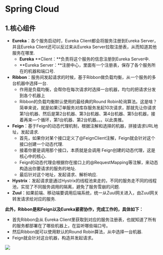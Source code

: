 # Spring Cloud

## 1.核心组件

- **Eureka**：各个服务启动时，Eureka Client都会将服务注册到Eureka Server，并且Eureka Client还可以反过来从Eureka Server拉取注册表，从而知道其他服务在哪里.
  - **Eureka** **Client：**负责将这个服务的信息注册到Eureka Server中.
  - **Eureka Server：**注册中心，里面有一个注册表，保存了各个服务所在的机器和端口号.
- **Ribbon**：服务间发起请求的时候，基于Ribbon做负载均衡，从一个服务的多台机器中选择一台.
  - 作用是负载均衡，会帮你在每次请求时选择一台机器，均匀的把请求分发到各个机器上
  - Ribbon的负载均衡默认使用的最经典的Round Robin轮询算法。这是啥？简单来说，就是如果订单服务对库存服务发起10次请求，那就先让你请求第1台机器、然后是第2台机器、第3台机器、第4台机器、第5台机器，接着再来—个循环，第1台机器、第2台机器。。。以此类推。
- **Feign**：基于Feign的动态代理机制，根据注解和选择的机器，拼接请求URL地址，发起请求.
  - 首先，如果你对某个接口定义了@FeignClient注解，Feign就会针对这个接口创建一个动态代理.
  - 接着你要是调用那个接口，本质就是会调用 Feign创建的动态代理，这是核心中的核心.
  - Feign的动态代理会根据你在接口上的@RequestMapping等注解，来动态构造出你要请求的服务的地址.
  - 最后针对这个地址，发起请求、解析响应.
- **Hystrix**：发起请求是通过Hystrix的线程池来走的，不同的服务走不同的线程池，实现了不同服务调用的隔离，避免了服务雪崩的问题.
- **Zuul**：如果前端、移动端要调用后端系统，统一从Zuul网关进入，由Zuul网关转发请求给对应的服务.

**此外，Ribbon是和Feign以及Eureka紧密协作，完成工作的，具体如下：**

- 首先Ribbon会从 Eureka Client里获取到对应的服务注册表，也就知道了所有的服务都部署在了哪些机器上，在监听哪些端口号。
- 然后Ribbon就可以使用默认的Round Robin算法，从中选择一台机器.
- Feign就会针对这台机器，构造并发起请求。

![](D:\workspace\Java-Interview-Dictionary\images\springcloud001.webp)


